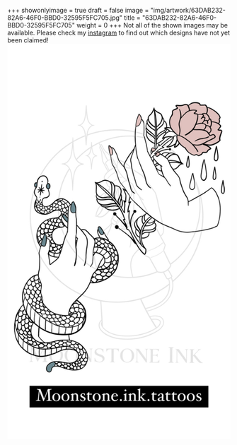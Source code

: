 +++
showonlyimage = true
draft = false
image = "img/artwork/63DAB232-82A6-46F0-BBD0-32595F5FC705.jpg"
title = "63DAB232-82A6-46F0-BBD0-32595F5FC705"
weight = 0
+++
Not all of the shown images may be available. Please check my [instagram](https://www.instagram.com/moonstone.ink.tattoos) to find out which designs have not yet been claimed!
![image](/img/artwork/63DAB232-82A6-46F0-BBD0-32595F5FC705.jpg)
